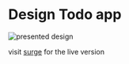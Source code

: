 # Design Todo app

![presented design](/+assets/todo-design.png "presented design")

visit [surge](https://sander-todoapp.surge.sh) for the live version
